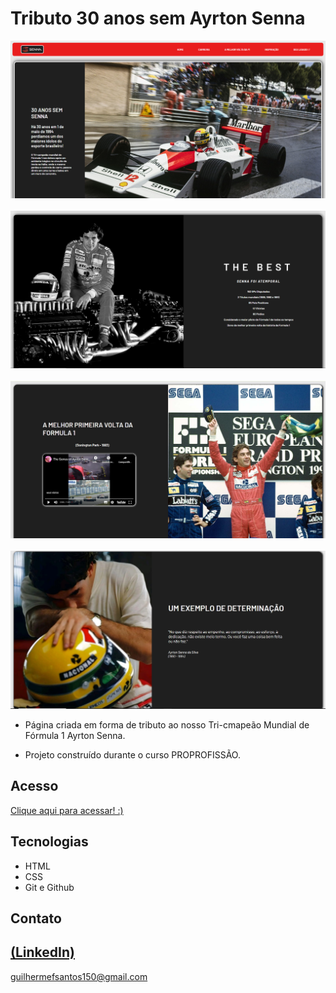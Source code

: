 # Tributo 30 anos sem Ayrton Senna

![preview](./Senna1.PNG)
<br>
<br>
![preview](./Senna2.PNG)
<br>
<br>
![preview](./Senna3.PNG)
<br>
<br>
![preview](./Senna4.PNG)
<br>
 
 - Página criada em forma de tributo ao nosso Tri-cmapeão Mundial de Fórmula 1 Ayrton Senna.
 
 - Projeto construído durante o curso PROPROFISSÃO.

## Acesso
 [Clique aqui para acessar! :)](https://github.com/GuilhermeSK2/Tributo-Senna-30-Anos)

## Tecnologias

- HTML
- CSS
- Git e Github

## Contato
[(LinkedIn)](https://www.linkedin.com/in/guilherme-freitas-9901a220b/)
-----
guilhermefsantos150@gmail.com

